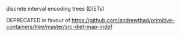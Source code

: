 discrete interval encoding trees (DIETs)

DEPRECATED in favour of https://github.com/andrewthad/primitive-containers/tree/master/src-diet-map-indef
